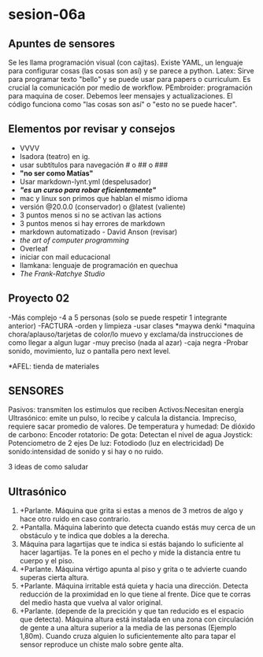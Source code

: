 # sesion-06a

## Apuntes de sensores

Se les llama programación visual (con cajitas). Existe YAML, un lenguaje para configurar cosas (las cosas son así) y se parece a python. Latex: Sirve para programar texto "bello" y se puede usar para papers o curriculum. Es crucial la comunicación por medio de workflow. PEmbroider: programación para maquina de coser. Debemos leer mensajes y actualizaciones. El código funciona como "las cosas son así" o "esto no se puede hacer".

## Elementos por revisar y consejos

- VVVV
- Isadora (teatro) en ig.
- usar subtítulos para navegación # o ## o ###
- **"no ser como Matías"**
- Usar markdown-lynt.yml (despelusador)
- ***"es un curso para robar eficientemente"***
- mac y linux son primos que hablan el mismo idioma
- versión @20.0.0 (conservador) o @latest (valiente)
- 3 puntos menos si no se activan las actions
- 3 puntos menos si hay errores de markdown
- markdown automatizado - David Anson (revisar)
- *the art of computer programming*
- Overleaf
- iniciar con mail educacional
- llamkana: lenguaje de programación en quechua
- *The Frank-Ratchye Studio*


## Proyecto 02
-Más complejo
-4 a 5 personas (solo se puede respetir 1 integrante anterior)
-FACTURA
-orden y limpieza
-usar clases
*maywa denki
*maquina chora/aplauso/tarjetas de color/lo muevo y exclama/da instrucciones de como llegar a algun lugar
-muy preciso (nada al azar)
-caja negra
-Probar sonido, movimiento, luz o pantalla pero next level.

*AFEL: tienda de materiales

## SENSORES
Pasivos: transmiten los estimulos que reciben
Activos:Necesitan energía
Ultrasónico: emite un pulso, lo recibe y calcula la distancia. Impreciso, requiere sacar promedio de valores.
De temperatura y humedad:
De dióxido de carbono:
Encoder rotatorio:
De gota: Detectan el nivel de agua
Joystick: Potenciometro de 2 ejes
De luz: Fotodiodo (luz en electricidad)
De sonido:intensidad de sonido y si hay o no ruido.

3 ideas de como saludar 

## Ultrasónico
1. +Parlante. Máquina que grita si estas a menos de 3 metros de algo y hace otro ruido en caso contrario.
2. +Pantalla. Máquina laberinto que detecta cuando estás muy cerca de un obstáculo y te indica que dobles a la derecha.
3. Máquina para lagartijas que te indica si estás bajando lo suficiente al hacer lagartijas. 
Te la pones en el pecho y mide la distancia entre tu cuerpo y el piso.
4. +Parlante. Máquina vértigo apunta al piso y grita o te advierte cuando superas cierta altura.
5. +Parlante. Máquina irritable está quieta y hacia una dirección. Detecta reducción de la proximidad en lo que tiene al frente.
Dice que te corras del medio hasta que vuelva al valor original.
6. +Parlante. (depende de la precición y que tan reducido es el espacio que detecta). Máquina altura está instalada en una zona con circulación de gente
a una altura superior a la media de las personas (Ejemplo 1,80m). Cuando cruza alguien lo suficientemente alto para tapar el sensor reproduce un chiste malo
sobre gente alta.
